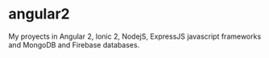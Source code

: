 # angular2
My proyects in Angular 2, Ionic 2, NodejS, ExpressJS javascript frameworks and MongoDB and Firebase databases.  

